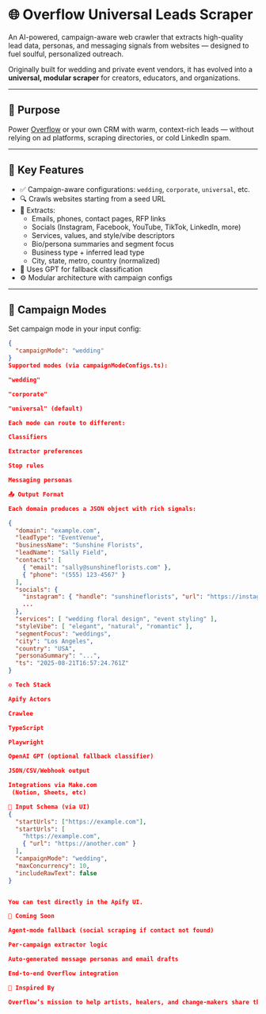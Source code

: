 # 🌐 Overflow Universal Leads Scraper

An AI-powered, campaign-aware web crawler that extracts high-quality lead data, personas, and messaging signals from websites — designed to fuel soulful, personalized outreach.

Originally built for wedding and private event vendors, it has evolved into a **universal, modular scraper** for creators, educators, and organizations.

---

## 🎯 Purpose

Power [Overflow](https://overflow.io) or your own CRM with warm, context-rich leads — without relying on ad platforms, scraping directories, or cold LinkedIn spam.

---

## 🧠 Key Features

- ✅ Campaign-aware configurations: `wedding`, `corporate`, `universal`, etc.
- 🔍 Crawls websites starting from a seed URL
- 🧠 Extracts:
  - Emails, phones, contact pages, RFP links
  - Socials (Instagram, Facebook, YouTube, TikTok, LinkedIn, more)
  - Services, values, and style/vibe descriptors
  - Bio/persona summaries and segment focus
  - Business type + inferred lead type
  - City, state, metro, country (normalized)
- 🧠 Uses GPT for fallback classification
- ⚙️ Modular architecture with campaign configs

---

## 🧪 Campaign Modes

Set campaign mode in your input config:

```json
{
  "campaignMode": "wedding"
}
Supported modes (via campaignModeConfigs.ts):

"wedding"

"corporate"

"universal" (default)

Each mode can route to different:

Classifiers

Extractor preferences

Stop rules

Messaging personas

📤 Output Format

Each domain produces a JSON object with rich signals:

{
  "domain": "example.com",
  "leadType": "EventVenue",
  "businessName": "Sunshine Florists",
  "leadName": "Sally Field",
  "contacts": [
    { "email": "sally@sunshineflorists.com" },
    { "phone": "(555) 123-4567" }
  ],
  "socials": {
    "instagram": { "handle": "sunshineflorists", "url": "https://instagram.com/sunshineflorists" },
    ...
  },
  "services": [ "wedding floral design", "event styling" ],
  "styleVibe": [ "elegant", "natural", "romantic" ],
  "segmentFocus": "weddings",
  "city": "Los Angeles",
  "country": "USA",
  "personaSummary": "...",
  "ts": "2025-08-21T16:57:24.761Z"
}

⚙️ Tech Stack

Apify Actors

Crawlee

TypeScript

Playwright

OpenAI GPT (optional fallback classifier)

JSON/CSV/Webhook output

Integrations via Make.com
 (Notion, Sheets, etc)

📁 Input Schema (via UI)
{
  "startUrls": ["https://example.com"],
  "startUrls": [
    "https://example.com",
    { "url": "https://another.com" }
  ],
  "campaignMode": "wedding",
  "maxConcurrency": 10,
  "includeRawText": false
}


You can test directly in the Apify UI.

🔮 Coming Soon

Agent-mode fallback (social scraping if contact not found)

Per-campaign extractor logic

Auto-generated message personas and email drafts

End-to-end Overflow integration

💞 Inspired By

Overflow’s mission to help artists, healers, and change-makers share their gifts through resonance, not coercion.
